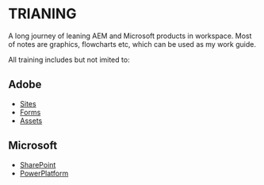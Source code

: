 # TRIANING

A long journey of leaning AEM and Microsoft products in workspace. Most of notes are graphics, flowcharts etc, which can be used as my work guide. 

All training includes but not imited to: 

## Adobe
  - [Sites](adobe/aem/sites/index.md)
  - [Forms](adobe/aem/forms/index.md)
  - [Assets](adobe/aem/aem-assets/index.md)

## Microsoft

  - [SharePoint](microsoft/sharepoint/index.md)
  - [PowerPlatform](microsoft/powerplatform/powerapps/index.md)

